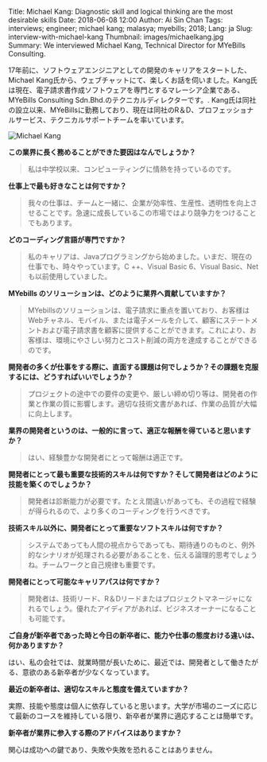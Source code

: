 Title: Michael Kang: Diagnostic skill and logical thinking are the most desirable skills
Date: 2018-06-08 12:00
Author: Ai Sin Chan
Tags: interviews; engineer; michael kang; malasya; myebills; 2018;
Lang: ja
Slug: interview-with-michael-kang
Thumbnail: images/michaelkang.jpg
Summary: We interviewed Michael Kang, Technical Director for MYeBills Consulting.

 
17年前に、ソフトウェアエンジニアとしての開発のキャリアをスタートした、Michael Kang氏から、ウェブチャットにて、楽しくお話を伺いました。Kang氏は現在、電子請求書作成ソフトウェアを専門とするマレーシア企業である、MYeBills Consulting Sdn.Bhd.のテクニカルディレクターです。. Kang氏は同社の設立以来、MYeBillsに勤務しており、現在は同社のR＆D、プロフェッショナルサービス、テクニカルサポートチームを率いています。

![Michael Kang]({filename}/images/michaelkang.jpg)

**この業界に長く務めることができた要因はなんでしょうか？**

> 私は中学校以来、コンピューティングに情熱を持っているのです。

**仕事上で最も好きなことは何ですか？**

> 我々の仕事は、チームと一緒に、企業が効率性、生産性、透明性を向上させることです。急速に成長しているこの市場ではより競争力をつけることでもあります。

**どのコーディング言語が専門ですか？**

> 私のキャリアは、Javaプログラミングから始めました。いまだ、現在の仕事でも、時々やっています。C ++、Visual Basic 6、Visual Basic、Netも以前使用していました。

**MYebills のソリューションは、どのように業界へ貢献していますか？**

> MYebillsのソリューションは、電子請求に重点を置いており、お客様はWebチャネル、モバイル、または電子メールを介して、顧客にステートメントおよび電子請求書を顧客に提供することができます。これにより、お客様は、環境にやさしい努力とコスト削減の両方を達成することができるのです。

**開発者の多くが仕事をする際に、直面する課題は何でしょうか？その課題を克服するには、どうすればいいでしょうか？**

> プロジェクトの途中での要件の変更や、厳しい締め切り等は、開発者の作業と作業の質に影響します。適切な技術文書があれば、作業の品質が大幅に向上します。

**業界の開発者というのは、一般的に言って、適正な報酬を得ていると思いますか？**

> はい、経験豊かな開発者にとって報酬は適正です。

**開発者にとって最も重要な技術的スキルは何ですか？そして開発者はどのように技能を築くのでしょうか？**

> 開発者は診断能力が必要です。たとえ間違いがあっても、その過程で経験が得られるので、より多くのコーディングを行うべきです。

**技術スキル以外に、開発者にとって重要なソフトスキルは何ですか？**

> システムであっても人間の視点からであっても、期待通りのものと、例外的なシナリオが処理される必要があることを、伝える論理的思考でしょうね。チームワークと自己規律も重要です。

**開発者にとって可能なキャリアパスは何ですか？**

> 開発者は、技術リード、R＆Dリードまたはプロジェクトマネージャになれるでしょう。優れたアイディアがあれば、ビジネスオーナーになることも可能です。

**ご自身が新卒者であった時と今日の新卒者に、能力や仕事の態度おける違いは、何かありますか？**

はい、私の会社では、就業時間が長いために、最近では、開発者として働きたがる、意欲のある新卒者が少なくなっています。

**最近の新卒者は、適切なスキルと態度を備えていますか？**

実際、技能や態度は個人に依存していると思います。大学が市場のニーズに応じて最新のコースを維持している限り、新卒者が業界に適応することは簡単です。

**新卒者が業界に参入する際のアドバイスはありますか？**

関心は成功への鍵であり、失敗や失敗を恐れることはありません。

 
